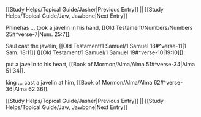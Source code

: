 [[Study Helps/Topical Guide/Jasher|Previous Entry]]  ||  [[Study Helps/Topical Guide/Jaw, Jawbone|Next Entry]]

 Phinehas ... took a javelin in his hand, [[Old Testament/Numbers/Numbers 25#^verse-7|Num. 25:7]].

 Saul cast the javelin, [[Old Testament/1 Samuel/1 Samuel 18#^verse-11|1 Sam. 18:11]] ([[Old Testament/1 Samuel/1 Samuel 19#^verse-10|19:10]]).

 put a javelin to his heart, [[Book of Mormon/Alma/Alma 51#^verse-34|Alma 51:34]].

 king ... cast a javelin at him, [[Book of Mormon/Alma/Alma 62#^verse-36|Alma 62:36]].

[[Study Helps/Topical Guide/Jasher|Previous Entry]]  ||  [[Study Helps/Topical Guide/Jaw, Jawbone|Next Entry]]